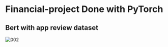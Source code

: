# Financial-project Done with PyTorch

## Bert with app review dataset
![002](https://user-images.githubusercontent.com/75018963/116491992-2577ad80-a8d6-11eb-94ae-449043868574.png)
